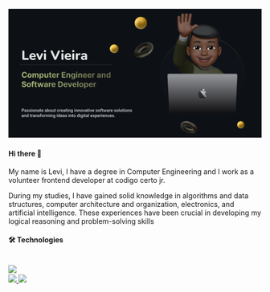 <!-- Olá, seja bem vindo ao meu README @carlos-levi-->

![Banner](https://github.com/Carlos-Levi/Carlos-levi/blob/main/Banner%20Levi.png?raw=true)

#### Hi there 🦀

My name is Levi, I have a degree in Computer Engineering and I work as a volunteer frontend developer at codigo certo jr.

During my studies, I have gained solid knowledge in algorithms and data structures, computer architecture and organization, electronics, and artificial intelligence. These experiences have been crucial in developing my logical reasoning and problem-solving skills

#### 🛠️ Technologies

<br>
<img src="https://skillicons.dev/icons?i=arduino,c,cpp,python,lua,git,figma,typescript,react,nextjs&theme=dark" />

<br>

<div align="left">
  <a href="https://github.com/carlos-levi">
  <img height="160em" src="https://github-readme-stats.vercel.app/api?username=carlos-levi&rank_icon=github&show_icons=true&theme=dracula&include_all_commits=&border_radius=15&hide_border=true&title_color=CDD4B9&icon_color=BDB76B&layout=compact"/>
  <img height="160em" src="https://github-readme-stats.vercel.app/api/top-langs/?username=carlos-levi&size_weight=1&count_weight=1&layout=compact&langs_count=8&theme=dracula&hide_border=true&border_radius=10&title_color=CDD4B9&icon_color=BDB76B"/>
</div>

<!--[Footer](https://capsule-render.vercel.app/api?type=waving&color=gradient&height=120&section=footer&width=100%)-->

